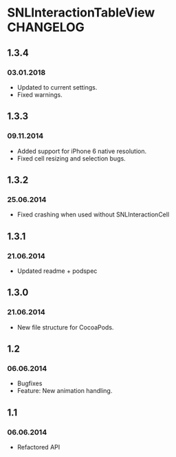 # SNLInteractionTableView CHANGELOG

## 1.3.4
### 03.01.2018
- Updated to current settings.
- Fixed warnings.

## 1.3.3
### 09.11.2014
- Added support for iPhone 6 native resolution.
- Fixed cell resizing and selection bugs.

## 1.3.2
### 25.06.2014
- Fixed crashing when used without SNLInteractionCell

## 1.3.1
### 21.06.2014
- Updated readme + podspec

## 1.3.0
### 21.06.2014
- New file structure for CocoaPods.


## 1.2
### 06.06.2014
- Bugfixes
- Feature: New animation handling.

## 1.1
### 06.06.2014
- Refactored API
